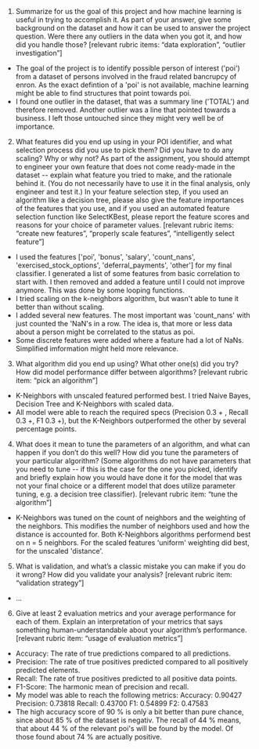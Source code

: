 1. Summarize for us the goal of this project and how machine learning is useful in trying to accomplish it. As part of your answer, give some background on the dataset and how it can be used to answer the project question. Were there any outliers in the data when you got it, and how did you handle those?  [relevant rubric items: “data exploration”, “outlier investigation”]

* The goal of the project is to identify possible person of interest ('poi') from a dataset of persons involved in the fraud related bancrupcy of enron. As the exact defintion of a 'poi' is not available, machine learning might be able to find structures that point towards poi. 
* I found one outlier in the dataset, that was a summary line ('TOTAL') and therefore removed. Another outlier was a line that pointed towards a business. I left those untouched since they might very well be of importance.

2. What features did you end up using in your POI identifier, and what selection process did you use to pick them? Did you have to do any scaling? Why or why not? As part of the assignment, you should attempt to engineer your own feature that does not come ready-made in the dataset -- explain what feature you tried to make, and the rationale behind it. (You do not necessarily have to use it in the final analysis, only engineer and test it.) In your feature selection step, if you used an algorithm like a decision tree, please also give the feature importances of the features that you use, and if you used an automated feature selection function like SelectKBest, please report the feature scores and reasons for your choice of parameter values.  [relevant rubric items: “create new features”, “properly scale features”, “intelligently select feature”]

* I used the features ['poi', 'bonus', 'salary', 'count_nans', 'exercised_stock_options', 'deferral_payments', 'other'] for my final classifier. I generated a list of some features from basic correlation to start with. I then removed and added a feature until I could not improve anymore. This was done by some looping functions. 
 * I tried scaling on the k-neighbors algorithm, but wasn't able to tune it better than without scaling.
 * I added several new features. The most important was 'count_nans' with just counted the 'NaN's in a row. The idea is, that more or less data about a person might be correlated to the status as poi.
 * Some discrete features were added where a feature had a lot of NaNs. Simplified imformation might held more relevance.

3. What algorithm did you end up using? What other one(s) did you try? How did model performance differ between algorithms?  [relevant rubric item: “pick an algorithm”]

* K-Neighbors with unscaled featured performed best. I tried Naive Bayes, Decision Tree and K-Neighbors with scaled data.
* All model were able to reach the required specs (Precision 0.3 + , Recall 0.3 +, F1 0.3 +), but the K-Neighbors 
outperformed the other by several percentage points.

4. What does it mean to tune the parameters of an algorithm, and what can happen if you don’t do this well?  How did you tune the parameters of your particular algorithm? (Some algorithms do not have parameters that you need to tune -- if this is the case for the one you picked, identify and briefly explain how you would have done it for the model that was not your final choice or a different model that does utilize parameter tuning, e.g. a decision tree classifier).  [relevant rubric item: “tune the algorithm”]

* K-Neighbors was tuned on the count of neighbors and the weighting of the neighbors. This modifies the number of 
neighbors used and how the distance is accounted for. Both K-Neighbors algorithms performend best on n = 5 neighbors.
For the scaled features 'uniform' weighting did best, for the unscaled 'distance'.

5. What is validation, and what’s a classic mistake you can make if you do it wrong? How did you validate your analysis?  [relevant rubric item: “validation strategy”]

* ...

6. Give at least 2 evaluation metrics and your average performance for each of them.  Explain an interpretation of your metrics that says something human-understandable about your algorithm’s performance. [relevant rubric item: “usage of evaluation metrics”]

* Accuracy: The rate of true predictions compared to all predictions.
* Precision: The rate of true positives predicted compared to all positively predicted elements.
* Recall: The rate of true positives predicted to all positive data points.
* F1-Score: The harmonic mean of precision and recall.
* My model was able to reach the following metrics: Accuracy: 0.90427	Precision: 0.73818	Recall: 0.43700	F1: 0.54899	F2: 0.47583
* The high accuracy score of 90 % is only a bit better than pure chance, since about 85 % of the dataset is negativ. 
The recall of 44 % means, that about 44 % of the relevant poi's will be found by the model. Of those found about 74 % are
actually positive. 